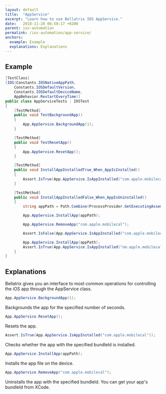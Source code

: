 ```yaml
---
layout: default
title:  "AppService"
excerpt: "Learn how to use Bellatrix IOS AppService."
date:   2018-11-20 06:50:17 +0200
parent: ios-automation
permalink: /ios-automation/app-service/
anchors:
  example: Example
  explanations: Explanations
---
```

Example
-------
```csharp
[TestClass]
[IOS(Constants.IOSNativeAppPath,
    Constants.IOSDefaultVersion,
    Constants.IOSDefaultDeviceName,
    AppBehavior.RestartEveryTime)]
public class AppServiceTests : IOSTest
{
    [TestMethod]
    public void TestBackgroundApp()
    {
        App.AppService.BackgroundApp(1);
    }

    [TestMethod]
    public void TestResetApp()
    {
        App.AppService.ResetApp();
    }

    [TestMethod]
    public void InstallAppInstalledTrue_When_AppIsInstalled()
    {
        Assert.IsTrue(App.AppService.IsAppInstalled("com.apple.mobilecal"));
    }

    [TestMethod]
    public void InstallAppInstalledFalse_When_AppIsUninstalled()
    {
        string appPath = Path.Combine(ProcessProvider.GetExecutingAssemblyFolder(), "Demos/TestApp.app.zip");

        App.AppService.InstallApp(appPath);

        App.AppService.RemoveApp("com.apple.mobilecal");

        Assert.IsFalse(App.AppService.IsAppInstalled("com.apple.mobilecal"));

        App.AppService.InstallApp(appPath);
        Assert.IsTrue(App.AppService.IsAppInstalled("om.apple.mobilecal"));
    }
}
```

Explanations
------------
Bellatrix gives you an interface to most common operations for controlling the iOS app through the AppService class.
```csharp
App.AppService.BackgroundApp(1);
```
Backgrounds the app for the specified number of seconds.
```csharp
App.AppService.ResetApp();
```
Resets the app.
```csharp
Assert.IsTrue(App.AppService.IsAppInstalled("com.apple.mobilecal"));
```
Checks whether the app with the specified bundleId is installed.
```csharp
App.AppService.InstallApp(appPath);
```
Installs the app file on the device.
```csharp
App.AppService.RemoveApp("com.apple.mobilecal");
```
Uninstalls the app with the specified bundleId. You can get your app's bundleId from XCode.